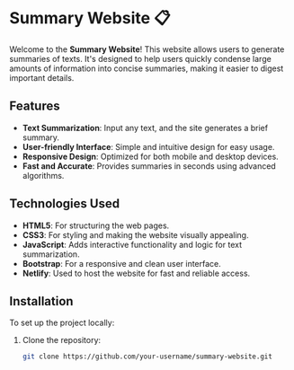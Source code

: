 # Summary Website 📋

Welcome to the **Summary Website**! This website allows users to generate summaries of texts. It's designed to help users quickly condense large amounts of information into concise summaries, making it easier to digest important details.

## Features

- **Text Summarization**: Input any text, and the site generates a brief summary.
- **User-friendly Interface**: Simple and intuitive design for easy usage.
- **Responsive Design**: Optimized for both mobile and desktop devices.
- **Fast and Accurate**: Provides summaries in seconds using advanced algorithms.

## Technologies Used

- **HTML5**: For structuring the web pages.
- **CSS3**: For styling and making the website visually appealing.
- **JavaScript**: Adds interactive functionality and logic for text summarization.
- **Bootstrap**: For a responsive and clean user interface.
- **Netlify**: Used to host the website for fast and reliable access.

## Installation

To set up the project locally:

1. Clone the repository:
   ```bash
   git clone https://github.com/your-username/summary-website.git
